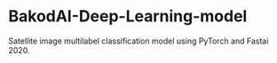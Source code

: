 # BakodAI-Deep-Learning-model
Satellite image multilabel classification model using PyTorch and Fastai 2020.
